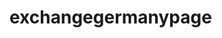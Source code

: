 # exchangegermanypage

  <!-- "supporters_recent": [
    { "name": "Zé S.", "amount_brl": 100 },
    { "name": "Zé Carlos", "amount_brl": 50 }
  ],
  "updates": [
    {
      "date": "2025-09-12",
      "title_pt": "🎉 Vaquinha lançada!",
      "body_pt": "Hoje oficializei o lançamento da campanha!",
      "title_en": "🎉 Fundraising launched!",
      "body_en": "Today I officially launched the campaign!"
    },
    {
      "date": "2025-10-15",
      "title_pt": "📋 Documentação em andamento",
      "body_pt": "Organizando a papelada do visto.",
      "title_en": "📋 Documentation in progress",
      "body_en": "Organizing visa paperwork."
    }
  ] -->